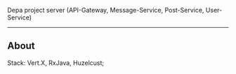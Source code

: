 Depa project server (API-Gateway, Message-Service, Post-Service, User-Service)

---

## About

Stack: Vert.X, RxJava, Huzelcust;

